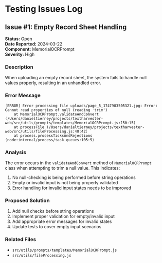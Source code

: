 # Testing Issues Log

## Issue #1: Empty Record Sheet Handling
**Status:** Open  
**Date Reported:** 2024-03-22  
**Component:** MemorialOCRPrompt  
**Severity:** High  

### Description
When uploading an empty record sheet, the system fails to handle null values properly, resulting in an unhandled error.

### Error Message
```
[ERROR] Error processing file uploads/page_5_1747903505321.jpg: Error: Cannot read properties of null (reading 'trim')
    at MemorialOCRPrompt.validateAndConvert (/Users/danieltierney/projects/textharvester-web/src/utils/prompts/templates/MemorialOCRPrompt.js:150:15)
    at processFile (/Users/danieltierney/projects/textharvester-web/src/utils/fileProcessing.js:40:42)
    at process.processTicksAndRejections (node:internal/process/task_queues:105:5)
```

### Analysis
The error occurs in the `validateAndConvert` method of `MemorialOCRPrompt` class when attempting to trim a null value. This indicates:
1. No null-checking is being performed before string operations
2. Empty or invalid input is not being properly validated
3. Error handling for invalid input states needs to be improved

### Proposed Solution
1. Add null checks before string operations
2. Implement proper validation for empty/invalid input
3. Add appropriate error messages for invalid states
4. Update tests to cover empty input scenarios

### Related Files
- `src/utils/prompts/templates/MemorialOCRPrompt.js`
- `src/utils/fileProcessing.js` 